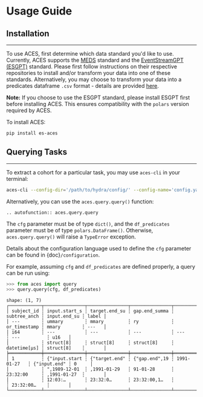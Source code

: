 # Usage Guide

## Installation

______________________________________________________________________

To use ACES, first determine which data standard you'd like to use. Currently, ACES supports the [MEDS](https://github.com/Medical-Event-Data-Standard/meds) standard and the [EventStreamGPT (ESGPT)](https://github.com/mmcdermott/EventStreamGPT) standard. Please first follow instructions on their respective repositories to install and/or transform your data into one of these standards. Alternatively, you may choose to transform your data into a predicates dataframe `.csv` format - details are provided [here](https://eventstreamaces.readthedocs.io/en/latest/predicates.html).

**Note:** If you choose to use the ESGPT standard, please install ESGPT first before installing ACES. This ensures compatibility with the `polars` version required by ACES.

To install ACES:

```bash
pip install es-aces
```

## Querying Tasks

______________________________________________________________________

To extract a cohort for a particular task, you may use `aces-cli` in your terminal:

```bash
aces-cli --config-dir='/path/to/hydra/config/' --config-name='config.yaml'
```

Alternatively, you can use the `aces.query.query()` function:

```{eval-rst}
.. autofunction:: aces.query.query
```

The `cfg` parameter must be of type `dict()`, and the `df_predicates` parameter must be of type `polars.DataFrame()`.
Otherwise, `aces.query.query()` will raise a `TypeError` exception.

Details about the configuration language used to define the `cfg` parameter can be found in {doc}`/configuration`.

For example, assuming `cfg` and `df_predicates` are defined properly, a query can be run using:

```python
>>> from aces import query
>>> query.query(cfg, df_predicates)
```

```plaintext
shape: (1, 7)
┌────────────┬───────────────┬───────────────┬───────────────┬──────────────┬──────────────┬───────┐
│ subject_id ┆ input.start_s ┆ target.end_su ┆ gap.end_summa ┆ subtree_anch ┆ input.end_su ┆ label │
│ ---        ┆ ummary        ┆ mmary         ┆ ry            ┆ or_timestamp ┆ mmary        ┆ ---   │
│ i64        ┆ ---           ┆ ---           ┆ ---           ┆ ---          ┆ ---          ┆ u16   │
│            ┆ struct[8]     ┆ struct[8]     ┆ struct[8]     ┆ datetime[μs] ┆ struct[8]    ┆       │
╞════════════╪═══════════════╪═══════════════╪═══════════════╪══════════════╪══════════════╪═══════╡
│ 1          ┆ {"input.start ┆ {"target.end" ┆ {"gap.end",19 ┆ 1991-01-27   ┆ {"input.end" ┆ 0     │
│            ┆ ",1989-12-01  ┆ ,1991-01-29   ┆ 91-01-28      ┆ 23:32:00     ┆ ,1991-01-27  ┆       │
│            ┆ 12:03:…       ┆ 23:32:0…      ┆ 23:32:00,1…   ┆              ┆ 23:32:00…    ┆       │
└────────────┴───────────────┴───────────────┴───────────────┴──────────────┴──────────────┴───────┘
```
